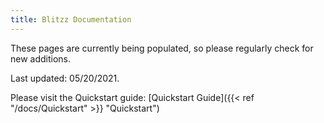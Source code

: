 ```yaml
---
title: Blitzz Documentation
---
```

These pages are currently being populated, so please regularly check for new additions.

Last updated: 05/20/2021.  

Please visit the Quickstart guide: [Quickstart Guide]({{< ref "/docs/Quickstart" >}} "Quickstart")
